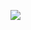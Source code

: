 ![](https://github-readme-stats.vercel.app/api/top-langs/?username=akshayxml&theme=dark&hide_border=true&include_all_commits=true&count_private=true&layout=compact)
